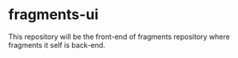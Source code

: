 # fragments-ui
This repository will be the front-end of fragments repository where fragments it self is back-end.
